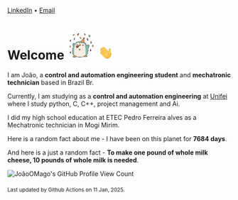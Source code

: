 [LinkedIn](https://www.linkedin.com/in/joão-pedro-gozzoli-b95641301/) &bull;
[Email](joaopedrogozzoli@gmail.com)

# Welcome <img src="happy.gif" height="64px" /> <img src="wave.gif" height="32px" />

I am João, a  **control and automation engineering student** and **mechatronic technician** based in Brazil Br.

Currently, I am studying as a **control and automation engineering** at [Unifei](https://unifei.edu.br) where I study python, C, C++, project management and Ai.

I did my high school education at ETEC Pedro Ferreira alves as a Mechatronic technician in Mogi Mirim.

Here is a random fact about me - I have been on this planet for **7684 days**.

And here is a just a random fact -  **To make one pound of whole milk cheese, 10 pounds of whole milk is needed**.

![JoãoOMago's GitHub Profile View Count](https://komarev.com/ghpvc/?username=JoaoOMago)

<sub>Last updated by Github Actions on 11 Jan, 2025.</sub>
